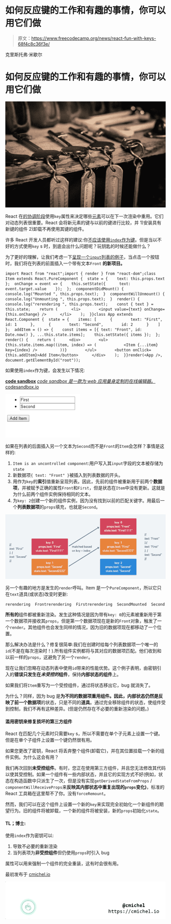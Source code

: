 # 如何反应键的工作和有趣的事情，你可以用它们做

> 原文：<https://www.freecodecamp.org/news/react-fun-with-keys-68f4c8c36f3e/>

克里斯托弗·米歇尔

# 如何反应键的工作和有趣的事情，你可以用它们做

![j1gj-Ft2oP575ZRnXgRUL0RGOFgEk7sYo4Dr](img/1f662be5c74f8e778cd230d8f9046635.png)

React 在[的协调阶段](https://reactjs.org/docs/reconciliation.html)使用`key`属性来决定哪些[元素](https://reactjs.org/blog/2015/12/18/react-components-elements-and-instances.html)可以在下一次渲染中重用。它们对动态列表很重要。React 会将新元素的键与以前的键进行比较，并 1)安装具有新键的组件 2)卸载不再使用其键的组件。

许多 React 开发人员都听过这样的建议:你[不应该使用`index`作为键](https://medium.com/@robinpokorny/index-as-a-key-is-an-anti-pattern-e0349aece318)。但是当以不好的方式使用`key` s 时，到底会出什么问题呢？玩钥匙的时候还能做什么？

为了更好的理解，让我们考虑一下[呈现一个`input`列表的例子](https://codesandbox.io/s/7ko97vnv80)，当点击一个按钮时，我们将在列表的前面插入一个带有文本`Front` **的新项目。**

```
import React from "react";import { render } from "react-dom";class Item extends React.PureComponent {  state = {    text: this.props.text  };  onChange = event => {    this.setState({      text: event.target.value    });  };  componentDidMount() {    console.log("Mounted ", this.props.text);  }  componentWillUnmount() {    console.log("Unmounting ", this.props.text);  }  render() {    console.log("rerendering ", this.props.text);    const { text } = this.state;    return (      <li>        <input value={text} onChange={this.onChange} />      </li>    );  }}class App extends React.Component {  state = {    items: [      {        text: "First",        id: 1      },      {        text: "Second",        id: 2      }    ]  };  addItem = () => {    const items = [{ text: "Front", id: Date.now() }, ...this.state.items];    this.setState({ items });  };  render() {    return (      <div>        <ul>          {this.state.items.map((item, index) => (            <Item {...item} key={index} />          ))}        </ul>        <button onClick={this.addItem}>Add Item</button>      </div>    );  }}render(<App />, document.getElementById("root"));
```

如果使用`index`作为键，会发生以下情况:

[**code sandbox**](https://codesandbox.io/embed/7ko97vnv80)
[*code sandbox 是一款为 web 应用量身定制的在线编辑器。* codesandbox.io](https://codesandbox.io/embed/7ko97vnv80)

![AG7Wjs11dx4F6d7F4lkLf6zFs622uFqOTLlt](img/94beffb9a0f24a37a56d22467f9973f9.png)

如果在列表的后面插入另一个文本为`Second`而不是`Front`的`Item`会怎样？事情是这样的:

1.  `Item is an uncontrolled component`:用户写入其`input`字段的文本被存储为`state`
2.  新数据项`{ text: "Front" }`被插入到列表数据的开头。
3.  用作为`key`的**索引**值重新呈现列表。因此，先前的组件被重新用于前两个**数据项**，并被赋予正确的属性`Front`和`First`，但是状态在`Item`中没有更新。这就是为什么前两个组件实例保持相同的文本。
4.  为`key: 2`创建一个新的组件实例，因为没有找到以前的匹配关键字。用最后一个**列表数据项**的`props`填充，也就是`Second`。

![5wLO4ksFCdVvKeDvMDshS8FrUWoiSFOvxI6l](img/9ebfa07dc0a80585e7327a48b479f4d5.png)

另一个有趣的地方是发生的`render`呼叫。Item 是一个`PureComponent`，所以它只在`text`道具(或状态)改变时更新:

```
rerendering  Frontrerendering  Firstrerendering  SecondMounted  Second
```

**所有的**组件都被重新渲染。发生这种情况是因为带有`key: 0`的元素被重新用于第一个数据项并接收其`props`，但是第一个数据项现在是新的`Front`对象，触发了一个`render`。其他组件也会发生同样的情况，因为旧的数据项现在都移动了一个位置。

那么解决办法是什么？修复很简单:我们在创建时给每个列表数据项一个唯一的`id`(不是在每次渲染时！).所有组件实例都将与其对应的数据项匹配。他们收到和以前一样的`props`，这避免了另一个`render`。

现在让我们忽略在动态列表中使用`id`带来的性能优势。这个例子表明，由密钥引入的**错误只发生在*未受控的*组件**，保持**内部状态的组件**上。

如果我们将`Item`重写为一个受控组件，通过将状态移出它，bug 就消失了。

为什么？同样，因为 bug 是**为不同的数据项重用组件。**因此，内部状态仍然是**反映了前一个数据项**的状态，只是不同的**道具**。通过完全移除组件的状态，使组件受到控制，我们不再有这种差异。(但是仍然存在不必要的重新渲染的问题。)

#### 滥用密钥来修复损坏的第三方组件

React 在匹配几个元素时只需要`key` s，所以不需要在单个子元素上设置一个键。但是在单个子组件上设置一个键仍然很有用。

如果您更改了密钥，React 将丢弃整个组件(卸载它)，并在其位置挂载一个新的组件实例。为什么这会有用？

我们再次回到**未受控组件**。有时，您正在使用第三方组件，并且您无法修改其代码以使其受控制。如果一个组件有一些内部状态，并且它的实现方式不好(例如，状态在构造函数中只派生了一次，但是没有实现`getDerivedStateFromProps` / `componentWillReceiveProps`来**反映其内部状态中重复出现的`props`变化)**，标准的 React 工具箱在这里帮不了你。没有`forceRemount`。

然而，我们可以在这个组件上设置一个新的`key`来实现完全初始化一个新组件的期望行为。旧的组件将被卸载，一个新的组件将被安装，新的`props`初始化`state`。

#### TL；博士:

使用`index`作为密钥可以:

1.  导致不必要的重新渲染
2.  当列表项为**非受控组件**但仍使用`props`时引入 bug

属性可以用来强制一个组件的完全重装，这有时会很有用。

最初发布于 [cmichel.io](https://cmichel.io/react-fun-with-keys/)

![ZpVxptp2LfM-Ia7ksRx3CnJ-dCuVnoxUBGGN](img/bcc337280a4234c45e60bb3505f39eb5.png)